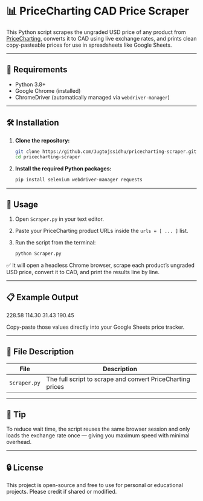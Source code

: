 # 📊 PriceCharting CAD Price Scraper

This Python script scrapes the ungraded USD price of any product from [PriceCharting](https://www.pricecharting.com), converts it to CAD using live exchange rates, and prints clean copy-pasteable prices for use in spreadsheets like Google Sheets.

---

## 🔧 Requirements

- Python 3.8+
- Google Chrome (installed)
- ChromeDriver (automatically managed via `webdriver-manager`)

---

## 🛠 Installation

1. **Clone the repository:**

    ```bash
    git clone https://github.com/Jugtojssidhu/pricecharting-scraper.git
    cd pricecharting-scraper
    ```

2. **Install the required Python packages:**

    ```bash
    pip install selenium webdriver-manager requests
    ```

---

## 🚀 Usage

1. Open `Scraper.py` in your text editor.
2. Paste your PriceCharting product URLs inside the `urls = [ ... ]` list.
3. Run the script from the terminal:

    ```bash
    python Scraper.py
    ```

✅ It will open a headless Chrome browser, scrape each product’s ungraded USD price, convert it to CAD, and print the results line by line.

---

## 📋 Example Output

228.58 
114.30 
31.43 
190.45

Copy-paste those values directly into your Google Sheets price tracker.

---

## 📁 File Description

| File        | Description                                        |
|-------------|----------------------------------------------------|
| `Scraper.py` | The full script to scrape and convert PriceCharting prices |

---

## 🧠 Tip

To reduce wait time, the script reuses the same browser session and only loads the exchange rate once — giving you maximum speed with minimal overhead.

---

## 🔒 License

This project is open-source and free to use for personal or educational projects. Please credit if shared or modified.

